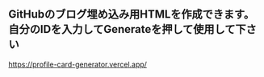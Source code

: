 ## GitHubのブログ埋め込み用HTMLを作成できます。 自分のIDを入力してGenerateを押して使用して下さい
https://profile-card-generator.vercel.app/

